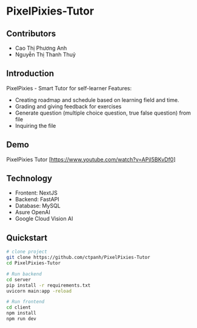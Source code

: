 # PixelPixies-Tutor

## Contributors
- Cao Thị Phương Anh
- Nguyễn Thị Thanh Thuỷ

## Introduction
PixelPixies - Smart Tutor for self-learner
Features:
- Creating roadmap and schedule based on learning field and time.
- Grading and giving feedback for exercises
- Generate question (multiple choice question, true false question) from file
- Inquiring the file

## Demo
PixelPixies Tutor [https://www.youtube.com/watch?v=APjI5BKvDf0]

## Technology
- Frontent: NextJS
- Backend: FastAPI
- Database: MySQL
- Asure OpenAI
- Google Cloud Vision AI

## Quickstart
```bash
# clone project
git clone https://github.com/ctpanh/PixelPixies-Tutor
cd PixelPixies-Tutor

# Run backend
cd server
pip install -r requirements.txt
uvicorn main:app -reload

# Run frontend
cd client
npm install
npm run dev
```
